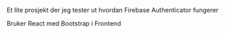 Et lite prosjekt der jeg tester ut hvordan Firebase Authenticator fungerer

Bruker React med Bootstrap i Frontend